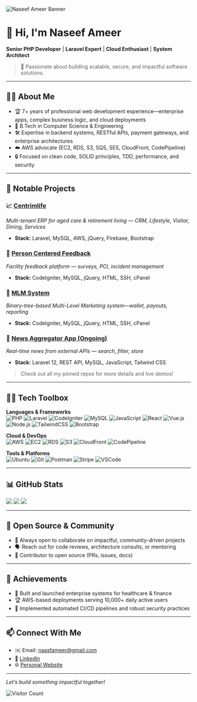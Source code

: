 <!-- Banner (replace or comment out as desired) -->
![Naseef Ameer Banner](https://raw.githubusercontent.com/naseefameer03/assets/main/banner.png)

# 👋 Hi, I'm Naseef Ameer

**Senior PHP Developer** | **Laravel Expert** | **Cloud Enthusiast** | **System Architect**

> 🚀 Passionate about building scalable, secure, and impactful software solutions.

---

## 🧑‍💻 About Me

- 🏆 7+ years of professional web development experience—enterprise apps, complex business logic, and cloud deployments
- 🏫 B.Tech in Computer Science & Engineering
- 🛠️ Expertise in backend systems, RESTful APIs, payment gateways, and enterprise architectures
- ☁️ AWS advocate (EC2, RDS, S3, SQS, SES, CloudFront, CodePipeline)
- 🔒 Focused on clean code, SOLID principles, TDD, performance, and security

---

## 🚀 Notable Projects

### 📈 [Centrimlife](https://github.com/naseefameer03/centrimlife)
*Multi-tenant ERP for aged care & retirement living — CRM, Lifestyle, Visitor, Dining, Services*
- **Stack:** Laravel, MySQL, AWS, jQuery, Firebase, Bootstrap

### 🏥 [Person Centered Feedback](https://github.com/naseefameer03/person-centered-feedback)
*Facility feedback platform — surveys, PCI, incident management*
- **Stack:** CodeIgniter, MySQL, jQuery, HTML, SSH, cPanel

### 🧬 [MLM System](https://github.com/naseefameer03/mlm-system)
*Binary-tree-based Multi-Level Marketing system—wallet, payouts, reporting*
- **Stack:** CodeIgniter, MySQL, jQuery, HTML, SSH, cPanel

### 📰 [News Aggregator App (Ongoing)](https://github.com/naseefameer03/news-aggregator)
*Real-time news from external APIs — search, filter, store*
- **Stack:** Laravel 12, REST API, MySQL, JavaScript, Tailwind CSS

> Check out all my pinned repos for more details and live demos!

---

## 🧑‍🔧 Tech Toolbox

**Languages & Frameworks**
<br>
![PHP](https://img.shields.io/badge/PHP-777BB4?style=flat-square&logo=php&logoColor=white)
![Laravel](https://img.shields.io/badge/Laravel-E34F26?style=flat-square&logo=laravel&logoColor=white)
![CodeIgniter](https://img.shields.io/badge/CodeIgniter-EF4223?style=flat-square&logo=codeigniter&logoColor=white)
![MySQL](https://img.shields.io/badge/MySQL-4479A1?style=flat-square&logo=mysql&logoColor=white)
![JavaScript](https://img.shields.io/badge/JavaScript-F7DF1E?style=flat-square&logo=javascript&logoColor=black)
![React](https://img.shields.io/badge/React-61DAFB?style=flat-square&logo=react&logoColor=black)
![Vue.js](https://img.shields.io/badge/Vue.js-4FC08D?style=flat-square&logo=vue.js&logoColor=white)
![Node.js](https://img.shields.io/badge/Node.js-339933?style=flat-square&logo=node.js&logoColor=white)
![TailwindCSS](https://img.shields.io/badge/TailwindCSS-0EA5E9?style=flat-square&logo=tailwindcss&logoColor=white)
![Bootstrap](https://img.shields.io/badge/Bootstrap-563D7C?style=flat-square&logo=bootstrap&logoColor=white)

**Cloud & DevOps**
<br>
![AWS](https://img.shields.io/badge/AWS-232F3E?style=flat-square&logo=amazon-aws&logoColor=white)
![EC2](https://img.shields.io/badge/EC2-FF9900?style=flat-square&logo=amazon-ec2&logoColor=white)
![RDS](https://img.shields.io/badge/RDS-527FFF?style=flat-square&logo=amazon-rds&logoColor=white)
![S3](https://img.shields.io/badge/S3-569A31?style=flat-square&logo=amazon-s3&logoColor=white)
![CloudFront](https://img.shields.io/badge/CloudFront-FF4F1F?style=flat-square&logo=amazon-cloudfront&logoColor=white)
![CodePipeline](https://img.shields.io/badge/CodePipeline-1B5966?style=flat-square&logo=aws-codepipeline&logoColor=white)

**Tools & Platforms**
<br>
![Ubuntu](https://img.shields.io/badge/Ubuntu-E95420?style=flat-square&logo=ubuntu&logoColor=white)
![Git](https://img.shields.io/badge/Git-F05032?style=flat-square&logo=git&logoColor=white)
![Postman](https://img.shields.io/badge/Postman-FF6C37?style=flat-square&logo=postman&logoColor=white)
![Stripe](https://img.shields.io/badge/Stripe-008CDD?style=flat-square&logo=stripe&logoColor=white)
![VSCode](https://img.shields.io/badge/VS_Code-007ACC?style=flat-square&logo=visual-studio-code&logoColor=white)

---

## 📊 GitHub Stats

<p align="left">
  <img src="https://github-readme-stats.vercel.app/api?username=naseefameer03&show_icons=true&theme=radical">
  <img src="https://github-readme-streak-stats.herokuapp.com?user=naseefameer03&theme=radical&date_format=M%20j%5B%2C%20Y%5D">
  <img src="https://github-readme-stats.vercel.app/api/top-langs/?username=naseefameer03&layout=compact&theme=radical&hide=css,html">
</p>

---

## 🤝 Open Source & Community

- 🌱 Always open to collaborate on impactful, community-driven projects
- 🗣️ Reach out for code reviews, architecture consults, or mentoring
- 👥 Contributor to open source (PRs, issues, docs)

---

## 🥇 Achievements

- 🏅 Built and launched enterprise systems for healthcare & finance  
- 🏆 AWS-based deployments serving 10,000+ daily active users  
- 🚀 Implemented automated CI/CD pipelines and robust security practices

---

## 📫 Connect With Me

- ✉️ Email: [naasfameer@gmail.com](mailto:naasfameer@gmail.com)
- 💼 [LinkedIn](https://www.linkedin.com/in/naseefameer03/)
- 🌐 [Personal Website](https://naseefameer.com) <!-- Update with your URL! -->

---

*Let’s build something impactful together!*

![Visitor Count](https://komarev.com/ghpvc/?username=naseefameer03&style=flat-square&color=blue)
